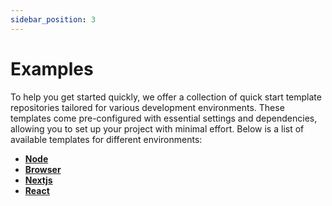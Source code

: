 ```yaml
---
sidebar_position: 3
---
```


# Examples

To help you get started quickly, we offer a collection of quick start template repositories tailored for various development environments. These templates come pre-configured with essential settings and dependencies, allowing you to set up your project with minimal effort. Below is a list of available templates for different environments:

- **[Node](https://github.com/hgraph-io/nodejs-template)**
- **[Browser](https://github.com/hgraph-io/browser-template)**
- **[Nextjs](https://github.com/hgraph-io/nextjs-template)**
- **[React](https://github.com/hgraph-io/react-template)**